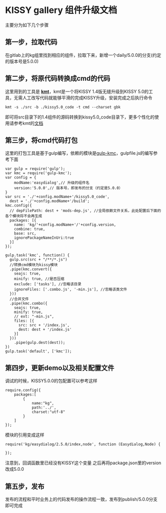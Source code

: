 # KISSY gallery 组件升级文档

主要分为如下几个步骤

## 第一步，拉取代码
在gitlab上的kg组里找到相应的组件，拉取下来，新增一个daily/5.0.0的分支(约定的版本号是5.0.0)

## 第二步，将原代码转换成cmd的代码
这里用到的工具是 [**kmt**](https://github.com/kissyteam/kmt)，kmt是一个将KISSY 1.4版无缝升级到KISSY 5.0的工具，无需人工改写代码就能够平滑的完成KISSY升级，安装完成之后执行命令

```
kmt -s ./src -b ./kissy5.0_code -t cmd --charset gbk  
```

即可将src目录下的1.4组件的源码转换到kissy5.0_code目录下，更多个性化的使用请参考kmt的[文档](https://github.com/kissyteam/kmt)

## 第三步，将cmd代码打包
这里的打包工具是基于gulp编写，依赖的模块是[gulp-kmc](https://www.npmjs.org/package/gulp-kmc)，gulpfile.js的编写参考下面

```
var gulp = require('gulp');
var kmc = require('gulp-kmc');
var config = {
	modName:'easydialog',// 升级的组件名
	version:'5.0.0',// 版本号，即发布的分支（约定是5.0.0）
}
var src = './'+config.modName+'/kissy5.0_code',
  dest = './'+config.modName+'/build';
kmc.config({
  // depFilePath: dest + 'mods-dep.js', //全局依赖文件关系，此处配置后下面的各个模块将不会再生成
  packages: [{
    name: 'kg/'+config.modName+'/'+config.version,
    combine: true,
    base: src,
    ignorePackageNameInUri:true
  }]
});

gulp.task('kmc', function() {
  gulp.src(src + "/**/*.js")
  //转换cmd模块为kissy模块
  .pipe(kmc.convert({
    seajs: true,
    minify: true, //是否压缩
    exclude: ['tasks'], //忽略该目录
    ignoreFiles: ['.combo.js', '-min.js'], //忽略该类文件
  }))
  //合并文件
  .pipe(kmc.combo({
    seajs: true,
    minify: true,
    // ext: "-min.js",
    files: [{
      src: src + '/index.js',
      dest: dest + '/index.js'
    }]
  }))
    .pipe(gulp.dest(dest));
})
gulp.task('default', ['kmc']);
```
## 第四步，更新demo以及相关配置文件
调试的时候，KISSY5.0.0的包配置可以参考这样
```
require.config({
	packages:[
	    {
	        name:"kg",
	        path:'../',
	        charset:"utf-8"
	    }
	]
});
```
模块的引用变成这样
```
require('kg/easydialog/2.5.0/index,node', function (Easydialog,Node) {
	
});
```
注意到，回调函数里已经没有KISSY这个变量
之后再将package.json里的version改成5.0.0

## 第五步，发布
发布的流程和平时业务上的代码发布的操作流程一致，发布到publish/5.0.0分支即可完成
